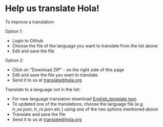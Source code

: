 Help us translate Hola!
=========
To improve a translation:

Option 1:
* Login to Github
* Choose the file of the language you want to translate from the list above
* Edit and save the file
 
Option 2:
* Click on "Download ZIP" - on the right side of this page
* Edit and save the file you want to translate
* Send it to us at translate@hola.org

Translate to a language not in the list:
* For new language translation download <a href=https://github.com/hola/translate/blob/master/English_template.json>English_template.json</a>
* To updated one of the translations, choose the language file (e.g. tr_es.json, tr_ro.json etc.) using
  one of the two options mentioned above
* Translate and save the file
* Send it to us at translate@hola.org

